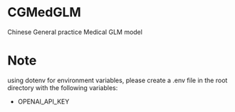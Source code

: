 # CGMedGLM

Chinese General practice Medical GLM model

# Note
using dotenv for environment variables, please create a .env file in the root directory with the following variables:
* OPENAI_API_KEY